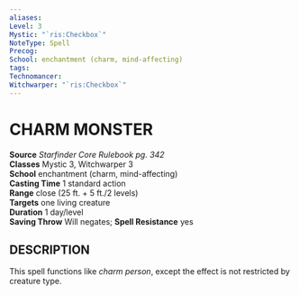 ```yaml
---
aliases: 
Level: 3
Mystic: "`ris:Checkbox`"
NoteType: Spell
Precog: 
School: enchantment (charm, mind-affecting) 
tags: 
Technomancer: 
Witchwarper: "`ris:Checkbox`"
---
```

# CHARM MONSTER

**Source** _Starfinder Core Rulebook pg. 342_  
**Classes** Mystic 3, Witchwarper 3  
**School** enchantment (charm, mind-affecting)  
**Casting Time** 1 standard action  
**Range** close (25 ft. + 5 ft./2 levels)  
**Targets** one living creature  
**Duration** 1 day/level  
**Saving Throw** Will negates; **Spell Resistance** yes

## DESCRIPTION

This spell functions like _charm person_, except the effect is not restricted by creature type.